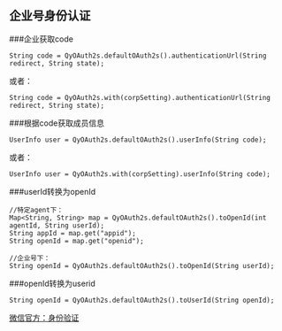 ## 企业号身份认证

###企业获取code

	String code = QyOAuth2s.defaultOAuth2s().authenticationUrl(String redirect, String state);

或者：

	String code = QyOAuth2s.with(corpSetting).authenticationUrl(String redirect, String state);

###根据code获取成员信息

	UserInfo user = QyOAuth2s.defaultOAuth2s().userInfo(String code);

或者：

	UserInfo user = QyOAuth2s.with(corpSetting).userInfo(String code);

###userId转换为openId

	//特定agent下：
	Map<String, String> map = QyOAuth2s.defaultOAuth2s().toOpenId(int agentId, String userId);
	String appId = map.get("appid");
	String openId = map.get("openid");

	//企业号下：
	String openId = QyOAuth2s.defaultOAuth2s().toOpenId(String userId);
	
###openId转换为userid

	String openId = QyOAuth2s.defaultOAuth2s().toUserId(String openId);


[微信官方：身份验证](http://qydev.weixin.qq.com/wiki/index.php?title=%E8%BA%AB%E4%BB%BD%E9%AA%8C%E8%AF%81)
